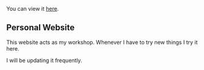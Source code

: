 You can view it [here](https://harjit.herokuapp.com).

## Personal Website

This website acts as my workshop. Whenever I have to try new things I try it here. 

I will be updating it frequently.
